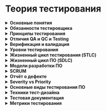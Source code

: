 # Теория тестирования
<details> <summary><b>Основные понятия</b></summary><br>
Тестирование программного обеспечения (Software Testing) — проверка соответствия реальных и ожидаемых результатов поведения программы, 
проводимая на конечном наборе тестов, выбранном определённым образом.

Цель тестирования — проверка соответствия ПО предъявляемым требованиям, убедиться что качество ПО соответствует ожиданиям и требованиям заказчика, 
предоставить актуальную информацию о состоянии продукта на текущий момент, поиск очевидных ошибок в программном обеспечении, 
которые должны быть выявлены до того, как их обнаружат пользователи программы.

Для чего проводится тестирование ПО?
•        Для проверки соответствия требованиям.
•        Для обнаружения проблем на более ранних этапах разработки и предотвращение повышения стоимости продукта.
•        Обнаружение вариантов использования, которые не были предусмотрены при разработке. А также взгляд на продукт со стороны пользователя.
•        Повышение лояльности к компании и продукту, т.к. любой обнаруженный дефект негативно влияет на доверие пользователей.

Качество ПО – комплекс характеристик программного продукта, определяющих способность выполнять возложенные на него функции.

ПАРАМЕТРЫ КАЧЕСТВА ПО:
1. Функциональность. ПО признается функциональным, если выполняет возложенные на него задачи, отвечает заданным потребностям пользователей. 
Данный аспект предполагает правильную и точную работу, совместимость всех входящих в состав компонентов.
2. Надежность. Под надежностью ПО понимают бесперебойное выполнение возлагаемых на него задач на заданных условиях в течение установленного времени.
3. Юзабилити (удобство использования). Этот параметр характеризует степень удобства ПО для пользователей, его наглядность, легкость эксплуатации и изучения.
4. Эффективность. Параметру соответствует степень обеспечения продуктом необходимой производительности при заданных условиях.
5. Удобство сопровождения. Этот показатель характеризует простоту анализа, тестирования, коррекции компонентов ПО, его обслуживания, 
а также степень адаптации к новым условиям.
6. Портативность. Степень легкости его переноса на другую платформу. Обеспечение качества ПО предполагает его проверку по каждому из перечисленных 
параметров, выявление слабых сторон и устранение неисправностей.
7. Совместимость. Способность программных компонентов взаимодействовать друг с другом.
8. Защищенность, т.е. минимизация угроз, связанных с несанкционированным чтением, изменением информации и т. д. Угрозы могут быть также связаны с 
некорректным использованием ПО, внешним воздействием со стороны посторонних лиц, выходом из строя технических средств.
</details>
<details> <summary><b>Обязанности тестировщика</b></summary><br>
Контроль и поиск проблем
В первую очередь, специалист должен контролировать качество разрабатываемых продуктов и анализировать ошибки, 
которые могут возникнуть у конечных потребителей при их использовании.

Тестирование
Следующий этап – это разработка тестовых наборов и их регулярный прогон, подготовка тестовых данных, 
написание методики тестирования.

Анализ
Данные, полученные в процессе проверок, анализируются. Обнаруженные недочеты классифицируются и заносятся в базу.

Саппорт
Тестировщик не устраняет найденные проблемы и недочеты. Он регулирует и поддерживает процесс их ликвидации – 
находит недочеты и сообщает о них тем специалистам, которые занимаются их исправлением (например, разработчикам), 
а также дополняет необходимой информацией о дефекте, если такая требуется.

Документирование дефектов
Чтобы провести тестирование, зафиксировать его результаты, тестировщик должен корректно внести информацию в 
техническую документацию. Рекомендуется проверять документы на предмет полноты и актуальности данных.

Hard skills – технические навыки.
•        Знание OC на уровне продвинутого пользователя
•        Английский язык
•        Знание языки программирования
•        Знание веб-технологий, мобильных приложений, геймдева и т.д
•        Умение гуглить

Soft skills – личностные характеристики.
•        Внимательность
•        Усидчивость
•        Обучаемость
•        Коммуникабельность
•        Ответственность
</details>
<details> <summary><b>Принципы тестирования</b></summary><br> 
•        Принцип 1 — Тестирование демонстрирует наличие дефектов. 
Тестирование только снижает вероятность наличия дефектов, которые находятся в программном обеспечении, 
но не гарантирует их отсутствия.
•        Принцип 2 — Исчерпывающее тестирование невозможно.
Полное тестирование с использованием всех входных комбинаций данных, результатов и предусловий физически невыполнимо 
(исключение — тривиальные случаи). 
Задача тестировщика — с минимальными усилиями покрыть как можно больше тестовых случаев и функциональности.
•        Принцип 3 — Раннее тестирование.
Следует начинать тестирование на ранних стадиях жизненного цикла разработки ПО, чтобы найти дефекты как можно раньше.
•        Принцип 4 — Скопление дефектов.
Большая часть дефектов находится в ограниченном количестве модулей. К этому принципу применим Закон Парето 
(20 % усилий дают 80 % результата, а остальные 80 % усилий — лишь 20 % результата), 80% дефектов находятся в 20% функций. 
Тестировщик должен распределять свои усилия пропорционально фактической плотности дефектов. 
•        Принцип 5 — Парадокс пестицида.
Если повторять те же тестовые сценарии снова и снова, в какой-то момент этот набор тестов перестанет выявлять новые дефекты. 
ПО все время эволюционирует и многие из ранее найденных дефектов исправляют и старые тесты больше не срабатывают. 
Способы решения: 
1.        Что бы преодолеть этот парадокс необходимо периодически вносить изменения в используемые наборы тестов и корректировать 
их для того, чтобы они отвечали новому состоянию системы.  
2.        Постоянно изучать новые методы тестирования и внедрять их в свою работу.
3.        Давать прогонять тесты другим участникам команды, что бы разные тестировщики в разное время тестировали одну и туже функциональность.
•        Принцип 6 — Тестирование зависит от контекста.
Тестирование проводится по-разному в зависимости от контекста. Выбор методологии, техники или типа тестирования будет напрямую 
зависеть от природы самой программы. Например, программное обеспечение, в котором критически важна безопасность, тестируется 
иначе, чем новостной портал. Или ПО для медицины требует более тщательной проверки чем компьютерная игра. 
Или сайт с большей посещаемостью должен пройти через серьезное тестирование производительности что бы показать 
возможность работы в условии высокой нагрузки. 
•        Принцип 7 — Заблуждение об отсутствии ошибок. 
Отсутствие найденных дефектов при тестировании не всегда означает готовность продукта к релизу. Нахождение и исправление дефектов 
будет не важны если система окажется неудобной в использовании и не будет удовлетворять нужды пользователей.
</details>
<details> <summary><b>Отличия QA и QC и Testing</b></summary><br>   
Testing – проверка создаваемого продукта на соответствия требованиям к этому продукту. По факту это реактивная рутинная работа.
QC (Quality Control) — Контроль качества продукта — анализ результатов тестирования и качества новых версий выпускаемого продукта.

К задачам контроля качества относятся:
•        проверка готовности ПО к релизу
•        проверка соответствия требований 
•        предоставление объективной картины качества проекта.
QA (Quality Assurance) — Обеспечение качества продукта — изучение возможностей по изменению и улучшению процесса разработки, 
улучшению коммуникаций в команде, где тестирование является только одним из аспектов обеспечения качества. 
Проводит мероприятия на всех этапах разработки. Проактивная работа: основная задача QA это выстроить систему, которая будет 
превентивно работать на качество продукта, то есть предупреждать какие-то дефекты, наладить процесс так что бы эти дефекты 
были обнаружены как можно раньше.  

К задачам обеспечения качества относятся:
•        проверка технических характеристик и требований к ПО;
•        оценка рисков;
•        планирование задач для улучшения качества продукции;
•        подготовка документации, тестового окружения и данных;
•        тестирование;
•        анализ результатов тестирования, а также составление отчетов и других документов.

Качество ПО – комплекс характеристик продукта, определяющих способность выполнять возложенные на него функции.
ПАРАМЕТРЫ КАЧЕСТВА ПО:
- Функциональность. ПО признается функциональным, если выполняет возложенные на него задачи, отвечает заданным потребностям пользователей. 
Данный аспект предполагает правильную и точную работу, совместимость всех входящих в состав компонентов.
- Надежность. Под надежностью ПО понимают бесперебойное выполнение возлагаемых на него задач на заданных условиях в течение установленного времени.
- Юзабилити (удобство использования). Этот параметр характеризует степень удобства ПО для пользователей, его наглядность, легкость эксплуатации и изучения.
- Эффективность. Параметру соответствует степень обеспечения продуктом необходимой производительности при заданных условиях.
- Удобство сопровождения. Этот показатель характеризует простоту анализа, тестирования, коррекции компонентов ПО, его обслуживания, 
а также степень адаптации к новым условиям.
- Портативность. Степень легкости его переноса на другую платформу. Обеспечение качества ПО предполагает его проверку по каждому из 
перечисленных параметров, выявление слабых сторон и устранение неисправностей.
- Совместимость. Способность программных компонентов взаимодействовать друг с другом.
- Защищенность, т.е. минимизация угроз, связанных с несанкционированным чтением, изменением информации и т. д. Угрозы могут быть также связаны 
с некорректным использованием ПО, внешним воздействием со стороны посторонних лиц, выходом из строя технических средств.

На примере создания автомобиля: testing и qc может определить работают ли все детали, и сама машина так как мы ожидаем из 
правильных ли материалов она сделана, то есть подразумевается, что тестированный объект уже существует и готов к проверке. 
Задачей же qa является обеспечение соответствия всех этапов в конструировании машины определенным стандартам качества 
начиная с планирования и создания чертежей и заканчивая сборкой уже готового автомобиля, то есть качеству объекта уделяется 
внимание еще до того, как сам объект был создан.
</details>
<details> <summary><b>Верификация и валидация</b></summary><br>  
Верификация (verification) — это процесс проверки разрабатываемого ПО его требованиям (спецификации). 
Верификация — это статическая проверка, то есть происходит без запуска кода и отвечает на вопрос 
«Делаем ли мы продукт правильно?». Происходит всегда до валидации.  

Валидация (validation) — это процесс проверки разрабатываемого ПО ожиданиям и потребностям пользователя. 
Валидация — это динамическая проверка, то есть происходит с запуском кода и отвечает на вопрос 
«Делаем ли мы правильный продукт?». Происходит всегда после верификации.  

На примере создания автомобиля: верификация покажет выполнен ли автомобиль из соответствующих материалов,
 установлен ли заявленный двигатель, верны ли габариты, то есть все то, что было прописано в спецификации. 
Валидация же покажет поедет ли автомобиль вообще, удобно ли выполнены сиденья, поместится ли в багажник 
большой чемодан, то есть насколько продукт отвечает нуждам.

На примере формы для авторизации в системе: верификация – проверяем размеры полей, которые прописаны в спецификации. 
Валидация - если оставить поле с логином пустым и нажать на кнопку «Войти», то система сообщит об ошибке.
</details>
<details> <summary><b>Уровни тестирования</b></summary><br>  
Тестирование на разных уровнях производится на протяжении всего жизненного цикла разработки и сопровождения ПО. 
Уровень тестирования определяет то, над чем производятся тесты: над отдельным модулем, группой модулей или системой, в целом.
1.        Компонентное (модульное) тестирование
Обычно unit тестированием занимается разработчик программного кода, так как именно unit тесты позволяют протестировать 
отдельные компоненты исходного кода программы. Юнит-тест (unit test), или модульный тест, — это программа, которая проверяет работу
небольшой части кода.  На примере интернет-магазина к таким модулям можно отнести: страницу авторизации, поиск товара, перемещение
товара в корзину, оплата заказа.
2.        Интеграционное тестирование
Тестирование части системы, состоящей из двух и более модулей. Интеграционное тестирование предназначено для проверки 
связи между компонентами, а также взаимодействия с различными частями системы (операционной системой, оборудованием 
либо связи между различными системами). Например: как можно со страницы корзины произвести оплату посредство платежной системы.
•        Компонентный интеграционный уровень - проверяется взаимодействие отдельных модулей одного приложения.
•        Системный интеграционный уровень – тестирование взаимодействия между всеми компонентами одной системы или 
взаимодействие между разными системами или тестирование интерфейсов, с помощью которых взаимодействует система.

Существует 3 вида интерфейсов:

•        API (программный интерфейс приложения) – набор методов который можно использовать для доступа к функциональности 
другой программы. Например: платежные системы, взаимодействия с социальными сетями.
•        CLI (интерфейс командной строки) - инструкции компьютеру даются в основном путём ввода с клавиатуры текстовых строк. 
Командная строка в системе windows.
•        GUI (Графический интерфейс пользователя) – программные функции представлены графическими элементами экрана. 
То, что видим в окне браузера, когда открываем страницу в интернете.

3.        Системное тестирование – тестирование, которое выполняется на полной интегрированной системе, с целью проверки 
системе исходным требованиям. При этом выявляются дефекты, такие как неверное использование ресурсов системы, 
несовместимость с окружением, непредусмотренные сценарии использования, отсутствующая или неверная функциональность, 
неудобство использования и т.д.

4.        Приемочное тестирование - процесс тестирования, который проверяет соответствие системы требованиям и проводится 
с целью определения удовлетворяет ли система приемочным критериям, а также для вынесения решения заказчиком принимается 
приложение или нет. По сути, это финальный этап тестирования продукта перед его релизом.

Типы приемочного тестирования:

•        Пользовательское приемочное тестирование – проводится пользователями конечного продукта.
•        На соответствие контракту
•        Альфа тестирование – тестирование на стороне разработчика.
•        Бета тестирование – тестирование на внешней стороне и без участия разработчиков
</details>  
    <details> <summary><b>Жизненный цикл тестирования (STLC)</b></summary><br> 
STLC, или жизненный цикл тестирования — это последовательность действий, проводимых в процессе тестирования, 
с помощью которых гарантируется качество программного обеспечения и его соответствие требованиям. 

Этапы STLC-цикла:

1. Анализ требований
На этом этапе отдел QA оценивает требования с точки зрения тестирования, ищет требования к софту, которые нужно 
предварительно оценить. Для этого QA-команда может обращаться к представителям заказчика. Требования могут быть 
«функциональными» или «нефункциональными», то есть касаться или не касаться функциональной составляющей софта. 
Также на этом этапе проводится оценка возможности применения автоматизированного тестирования.
Действия на этапе оценки требований:
- Определение типов тестирования
- Сбор информации о приоритетах в тестировании
- Подготовка матрицы отслеживания требований (RTM — Requirement Traceability Matrix)
- Определение тестового окружения
- Анализ возможности автоматизации тестирования

2. Планирование тестирования
На этапе планирования руководитель команды QA определяет стратегию тестирования и оценивает трудозатраты. 
Также оцениваются ресурсы, тестовое окружение, возможные ограничения и график тестирования. 
На этом же этапе готовится и финализируется план тестирования.
Действия на этапе планирования:
- Подготовка стратегии (или плана тестирования)
- Выбор инструментов тестирования
- Оценка трудозатрат
- Планирование ресурсов, определение ролей и ответственности
- Дополнительное обучение команды

3. Создание тест-кейсов
На этом этапе происходит подготовка тестовых данных и создаются тест-кейсы.
Действия:
Создание тест-кейсов (и автотестов, если будет применяться автоматизация)
Подготовка исходных данных для тестирования

4. Настройка тестового окружения
Это настройка харда и софта, в которых будет осуществляться процесс тестирования. 
Это один из критически важных аспектов процесса, он может проходить параллельно этапу создания тест-кейсов. 
QA-команда может и не включаться в этот процесс, если тестовое окружение ей обеспечит команда разработки. 
QA-команда должна будет проверить работоспособность окружения (хотя бы smoke-тестом).
Действия:
- Понять нужную архитектуру, настройки окружения и подготовить список требований к харду и софту
- Настроить тестовое окружение и тестовые данные
- Провести smoke-тест окружения

5. Выполнение тестирования
На этапе выполнения тестов QA проводит тестирование, выполняя подготовленные тест-кейсы. 
Процесс состоит из выполнения тестовых скриптов (при необходимости эти скрипты могут корректироваться). 
Далее идет создание баг-репортов. Если найдены баги, информация о них передается команде разработки для исправления 
и повторного тестирования QA-командой.
Действия
- Выполнение тестирования в соответствии с планом
- Получение результаты тестирования
- Обновление RTM-матрицы (тест-кейсы из RTM-матрицы связываются с найденными багами)
- Повторное тестирование исправленных багов

6. Завершение цикла тестирования
На этапе завершения тестирования создается отчет о результатах тестирования. 
QA-команда обсуждает и анализирует баги, делает выводы из возникших проблем, чтобы избежать 
подобных проблем в будущем.
Действия
- Оценка критериев завершения цикла (основывается на времени, трудозатратах, покрытии тестами)
- Подготовка документа с выводами, сделанными во время тестирования
- Подготовка отчета о завершении тестирования
- Подготовка отчета для клиента с количественными и качественными характеристиками тестируемой системы
- Анализ результатов тестирования
</details>  
<details> <summary><b>Жизненный цикл ПО (SDLC)</b></summary><br>   
Стадии разработки ПО — этапы, которые проходят команды разработчиков ПО, прежде чем программа станет доступной для широкого круга пользователей.

Программный продукт проходит следующие стадии:
1.  Анализ требований 
 - Заказчик продукта отвечает на вопрос «Что нужно сделать?», а руководитель проекта – на вопрос «Как это сделать». 
 - Здесь также может принимать участие и бизнес-аналитик, чтобы понять потребности и перевести их в бизнес-требования.
 - Определение и документирование требований в виде ТЗ на разработку ПО и/или спецификации
2.  Планирование
На этом этапе ищем ответ на следующий вопрос: «Что вы хотите сделать?» Этот вопрос может вдохновить вас на понимание юнит-экономики вашего плана 
(затраты и выгоды), факторов снижения рисков и ожидаемых стоимостей.
3.  Проектирование и дизайн
Определение дизайна и архитектуры ПО, а также другие особенности реализации, например, UI/UX-дизайн (ИТ-архитектор, дизайнер, системный аналитик).
4.  Разработка ПО
Непосредственная реализация всех запланированных требований, что делают программисты/разработчики ПО.
5. Тестирование 
По завершению этого этапа вы должны будете в состоянии обеспечить рабочее состояние продукта. 
Отслеживайте ошибки и неточности, выслушивайте чужие точки зрения, и глубоко погружайтесь в вопрос с целью поиска тормозящих выход финального 
продукта ошибок.
6.  Развертывание и сопровождение
Регулирует использование финального продукта.
</details>  
<details> <summary><b>Модели разработки ПО</b></summary><br>  
Модели разработки ПО
1.        КАСКАДНАЯ МЕТОДОЛОГИЯ (WATERFALL MODEL)
Суть модели в том, что каждая стадия проводится один раз, одна за другой. Чтобы приступить к следующей фазе, нужно полностью закончить предыдущую.
Преимущества:
•        Все фазы проекта строго регламентированы и выполняются в четкой последовательности (Полное документирование)
•        Требования к проекту не изменяются на протяжении всего цикла (Прозрачность)
•        Строго фиксированное выполнение всех стадий проекта позволяет планировать ресурсы и сроки завершения работ (Четкое планирование)
Недостатки:
•        Тестирование осуществляется с середины проекта (Раннее тестирование)
•        Поскольку требования неизменны и должны быть четко сформулированы, часто возникают сложности при их написании (Избыточное документирование)
•        Пользователь не может убедиться в качестве продукта до полного завершения его разработки (Отсутствие гибкости)

2.        V-ОБРАЗНАЯ МЕТОДОЛОГИЯ (V-MODEL)
Эта модель – своего рода доработанная версия каскадной методологии, поскольку она помогает избавиться от недостатков, проявляемых ранее.
Ее суть – полный контроль над процессами на всех стадиях разработки с целью убедится в том, что уже можно переходить на следующую ступень. 
Тестирование начинается еще на стадии формулировки требований.
Преимущества:
•        Возможность промежуточного тестирования 
•        Строго регламентированные этапы
•        Низкий уровень риска и избавление от потенциально возможных багов еще на начальных этапах благодаря раннему тестированию
Недостатки:
•        Невозможность адаптации к новым требованиям заказчика (отсутствие гибкости)
•        Процесс разработки длиться долго (иногда даже годами). Как результат, продукт теряет свою актуальность для заказчика

3.        СПИРАЛЬНАЯ (итерационная) МЕТОДОЛОГИЯ (SPIRAL MODEL)
В данной модели жизненный цикл ПО изображен в виде спирали. Она начинается на стадии написания плана и создает так называемые витки по выполнению 
каждого следующего этапа.Таким образом, по окончанию каждого витка мы получаем целостный прототип, прошедший тестирование и дополняющий всю сборку. 
Если этот прототип отвечает всем предъявленным требованиям, он считается готовым к выпуску.
Преимущества:
•        Гибкость проектирования;
•        Достаточно внимания уделено процессу руководства рисками;
•        Новый функционал можно добавить на поздней стадии разработки.
Недостатки:
•        Не всегда все требования известны к началу проектирования;
•        Оценка рисков на каждой стадии влечет за собой достаточно большие затраты;
•        Возможность постоянно оставлять отзывы заказчиком провоцирует обновленные итерации, что влияет на сроки разработки ПО.

4.       Agile (идеология) — манифест разработки программного обеспечения
Мы постоянно открываем для себя более совершенные методы разработки программного обеспечения, занимаясь разработкой непосредственно и помогая 
в этом другим. Благодаря проделанной работе мы смогли осознать, что:

- Люди и взаимодействие важнее процессов и инструментов.
- Работающий продукт важнее исчерпывающей документации.
- Сотрудничество с заказчиком важнее согласования условий контракта.
- Готовность к изменениям важнее следования первоначальному плану.

Основополагающие принципы Agile-манифеста
Мы следуем таким принципам:
1. Наивысшим приоритетом для нас является удовлетворение потребностей заказчика благодаря регулярной и ранней поставке ценного программного обеспечения.
2. Изменение требований приветствуется даже на поздних стадиях разработки. Agile-процессы позволяют использовать изменения для обеспечения заказчику 
конкурентного преимущества.
3. Работающий продукт следует выпускать как можно чаще, с периодичностью от пары недель до пары месяцев.
4. На протяжении всего проекта разработчики и представители бизнеса должны ежедневно работать вместе.
5. Над проектом должны работать мотивированные профессионалы. Чтобы работа была сделана, создайте условия, обеспечьте поддержку и полностью 
доверьтесь им.
6. Непосредственное общение является наиболее практичным и эффективным способом обмена информацией как с самой командой, так и внутри команды.
7. Работающий продукт — основной показатель прогресса.
8. Инвесторы, разработчики и пользователи должны иметь возможность поддерживать постоянный ритм бесконечно. Agile помогает наладить такой
устойчивый процесс разработки.
9. Постоянное внимание к техническому совершенству и качеству проектирования повышает гибкость проекта.
10. Простота — искусство минимизации лишней работы — крайне необходима.
11. Самые лучшие требования, архитектурные и технические решения рождаются у самоорганизующихся команд.
12. Команда должна систематически анализировать возможные способы улучшения эффективности и соответственно корректировать стиль своей работы.
</details>  
<details> <summary><b>SCRUM</b></summary><br>  
Scrum (Скрам) — это не аббревиатура, этот термин взят из регби, который обозначает схватку вокруг мяча.

Сам термин Scrum можно определить так — это методология управления проектами, которая построена на принципах тайм-менеджмента. 
Основной ее особенностью является вовлеченность в процесс всех участников, причем у каждого участника есть своя определенная роль. 
Суть в том, что не только команда работает над решением задачи, но все те, кому интересно решение задачи. Не просто поставили задачу 
и расслабились, а постоянно «работают» с командой и эта работа не означает только постоянный контроль.

Основные термины, которые используются в методологии:

Владелец продукта (Product owner) — человек, который имеет непосредственный интерес в качественном конечном продукте, он понимает, как это продукт 
должен выглядеть/работать. Этот человек не работает в команде, он работает на стороне заказчика/клиента (это может быть как другая компания, так и 
другой отдел), но этот человек работает с командой. И это тот человек, который расставляет приоритеты для задач.
Scrum-мастер — это человек, которого можно назвать руководителем проекта, хотя это не совсем так. Главное, что это человек «зараженный Scrum-бациллой» 
настолько, что несет ее как своей команде, так и заказчику и, соответственно, следит за тем, чтобы все принципы Scrum соблюдались.
Scrum-команда — это команда, которая принимает все принципы Scrum и готова с ними работать.
Спринт — отрезок времени, который берется для выполнения определенного (ограниченного) списка задач. Рекомендуется брать 2-4 недели (длительность 
определяется командой один раз).
Бэклог (backlog) — это список всех работ. Можно сказать, это ежедневник общего пользования. Различают 2 вида бэклогов: Product-бэклог и спринт-бэклог.

1.Product-бэклог — это полный список всех работ, при реализации которых мы получим конечный продукт.

2. Спринт-бэклог — это список работ, который определила команда и согласовала с Владельцем продукта на ближайший отчетный период (спринт). 
Задания в спринт-бэклог берутся из product-бэклога.

Планирование спринта — это совещание, на котором присутствуют все (команда, Scrum-мастер, Владелец продукта). В течение этого совещания Владелец 
продукта определяет приоритеты заданий, которые он хотел бы увидеть выполненными по истечении спринта. Команда оценивает по времени, сколько из 
желаемого они могут выполнить. В итоге получается список заданий, который не может меняться в течение спринта и к концу спринта должен быть 
полностью выполнен."
Требования и их анализ
"Требования — это спецификация (описание) того, что должно быть реализовано.
Требования описывают то, что необходимо реализовать, без детализации технической стороны решения.
Атрибуты требований:
1.        Корректность — точное описание разрабатываемого функционала.
2.        Проверяемость — способ однозначной проверки выполнено требование или нет.
3.        Полнота — в требовании должна содержаться вся необходимая для реализации функциональности информация.
В условиях массового интернет-мошенничества с кредитными картами дополнительной степенью защиты является CVV2 
номер, идущий за номером карты на обратной ее стороне (на полоске с подписью). Продюсер по незнанию или по халатности может не 
предусмотреть в опеке, что пользователь должен ввести CVV2 при регистрации карты, что в итоге приведет к большему
числу мошеннических транзакций.
4.        Недвусмысленность — требование должно содержать однозначные формулировки. 
«Отчет должен загружаться быстро» → что значит «быстро»?
пользователь будет уверен, что страница будет грузиться доли секунды, даже если это сложный отчет на многомиллионных данных;
разработчик прикинет, что в таких объемах 5 секунд нормальное время отклика, даже быстрое.
Отчет за год должен загружаться не более секунды.
5.        Непротиворечивость — требование не должно содержать внутренних противоречий и противоречий другим требованиям и документам.
Например, есть страница нефункциональных требований, где написано, что любая страница должна грузится не более 3 секунд.
Аналитик пишет ТЗ на новый модуль отчетности, который использует много данных и сложные формулы. И он пишет, что отчет может грузиться 
вплоть до минуты. Явное противоречие!
6.        Приоритетность — у каждого требования должен быть приоритет (количественная оценка степени значимости требования).
 Этот атрибут позволит грамотно управлять ресурсами на проекте.
7.        Атомарность — требование нельзя разбить на отдельные части без потери деталей.
8.        Модифицируемость — в каждое требование можно внести изменение.
9.        Прослеживаемость — каждое требование должно иметь уникальный идентификатор, по которому на него можно сослаться.
10.      Осуществимость — этот пункт обычно проверяют разработчики. Они остужают буйные фантазии из серии «загружать миллионы данных 
за 0,1 секунду» или что-то архитектурно сложное. Бывает такое, что на бумаге всё звучит просто, а вот сделать это займет человеко-месяц в лучшем случае.
</details>  
<details> <summary><b>Отчёт о дефекте</b></summary><br> 
Дефект (bug) — отклонение фактического результата от ожидаемого.

Отчёт о дефекте (bug report) — документ, который содержит отчет о любом недостатке в компоненте или системе, 
который потенциально может привести компонент или систему к невозможности выполнить требуемую функцию.
Самые популярные  бак трэкинговые системы: JIRA, Trello, Azure DevOps, Redmine, Яндекс Трекер, Mantis, Bugzilla, Youtrack

Атрибуты отчета о дефекте:
1.        Уникальный идентификатор (ID) — присваивается автоматически системой при создании баг-репорта.
2.        Тема (краткое описание, Summary) — кратко сформулированный смысл дефекта, отвечающий на вопросы: Что? Где? Когда (при каких условиях)?
3.        Подробное описание (Description) — более широкое описание дефекта (указывается опционально).
4.        Шаги для воспроизведения (Steps To Reproduce) — описание четкой последовательности действий, которая привела к выявлению дефекта. 
           В шагах воспроизведения должен быть описан каждый шаг, вплоть до конкретных вводимых значений, если они играют роль в воспроизведении дефекта.
5.        Фактический результат (Actual result) — описывается поведение системы на момент обнаружения дефекта в ней. чаще всего, 
содержит краткое описание некорректного поведения (может совпадать с темой отчета о дефекте).
6.        Ожидаемый результат (Expected result) — описание того, как именно должна работать система в соответствии с документацией.
7.        Вложения (Attachments) — скриншоты, видео или лог-файлы.
8.        Серьёзность дефекта (важность, Severity) — характеризует влияние дефекта на работоспособность приложения.
9.        Приоритет дефекта (срочность, Priority) — указывает на очерёдность выполнения задачи или устранения дефекта.
10.      Статус (Status) — определяет текущее состояние дефекта. Статусы дефектов могут быть разными в разных баг-трекинговых системах.
11.      Окружение (Environment) – окружение, на котором воспроизвелся баг.

СТАДИИ ЖИЗНЕННОГО ЦИКЛА ОШИБКИ
1. Тестировщик обнаруживает дефект.
2. Тестировщик пишет отчет об ошибке в систему управления дефектами (статус New (новый)) и перенаправляет его на разработчика (статус Assigned (назначен)).
3. Разработчик изучает ошибку, ее возможности воспроизведения и по полученным результатам соотносит ее к одному из статусов:
Duplicate (дубликат) – подобный дефект уже существует в системе по отслеживанию ошибок;
Rejected (отклонен) – ошибка не требует внесения корректив, поскольку ее влияние на продукт незначительное;
Deferred (отсрочен) – корректировку данной ошибки можно осуществить в другой версии программы;
Not a bug (не баг) – дефект не есть ошибкой, поэтому вносит коррективы не требуется;
Open (открыт) – дефект в процессе исправления;
Fixed (исправлен) – код изменен и протестирован разработчиком.
4.Тестировщик повторно проверяет ошибку (статус «Retesting» (повторное тестирование)).
5. Если дефект исправлен, тестировщик его закрывает (статусы «Verified» (проверен), затем «Closed» (закрыт)).
6. Если дефект проявляется и дальше, он опять передается на редактирование разработчику (статусы «Reopened» (переоткрыт), «Assigned» (назначен)) 
и вновь проходит через каждую стадию цикла.
</details>  
<details> <summary><b>Severity vs Priority</b></summary><br> 
Серьёзность (severity) показывает степень ущерба, который наносится проекту существованием дефекта. 
Severity выставляется тестировщиком.

Градация Серьезности дефекта (Severity):
•        Блокирующий (S1 – Blocker)
тестирование значительной части функциональности вообще недоступно. Блокирующая ошибка, приводящая приложение в 
нерабочее состояние, в результате которого дальнейшая работа с тестируемой системой или ее ключевыми функциями становится невозможна. 
Пример: сайт не открывается или выдаёт ошибку при любом действии.
•        Критический (S2 – Critical)
критическая ошибка, неправильно работающая ключевая бизнес-логика, дыра в системе безопасности, проблема, приведшая к временному 
падению сервера или приводящая в нерабочее состояние некоторую часть системы, то есть не работает важная часть одной какой-либо 
функции либо не работает значительная часть, но имеется workaround (обходной путь/другие входные точки), позволяющий продолжить тестирование. 
Пример: В интернет-магазине не работает функция оплаты картой. Заказ можно оформить, но для оплаты приходится связываться с менеджерами.
•        Значительный (S3 – Major)
не работает важная часть одной какой-либо функции/бизнес-логики, но при выполнении специфических условий, либо есть workaround, 
позволяющий продолжить ее тестирование либо не работает не очень значительная часть какой-либо функции. Также относится к дефектам
с высокими visibility – обычно не сильно влияющие на функциональность дефекты дизайна, которые, однако, сразу бросаются в глаза. 
Пример: при нажатии на кнопку “Оставить почту и получить скидку”, пользователю автоматически назначается скидка даже если он не оставил контакты.
•        Незначительный (S4 – Minor)
часто ошибки GUI, которые не влияют на функциональность, но портят юзабилити или внешний вид. Также незначительные функциональные 
дефекты, либо которые воспроизводятся на определенном устройстве. Пример: неправильно масштабируется рекламный баннер при уменьшении окна. 
Наплывающие друг на друга кнопки.
•        Тривиальный (S5 – Trivial)
почти всегда дефекты на GUI — опечатки в тексте, несоответствие шрифта и оттенка и т.п., либо плохо воспроизводимая ошибка, не касающаяся 
бизнес-логики, проблема сторонних библиотек или сервисов, проблема, не оказывающая никакого влияния на общее качество продукта.

Срочность (priority) показывает, как быстро дефект должен быть устранён. Priority выставляется менеджером, тимлидом или заказчиком
Градация Приоритета дефекта (Priority):
•        P1 Высокий (High)
Критическая для проекта ошибка. Должна быть исправлена как можно быстрее.
•        P2 Средний (Medium)
Не критичная для проекта ошибка, однако требует обязательного решения.
•        P3 Низкий (Low)
Наличие данной ошибки не является критичным и не требует срочного решения. Может быть исправлена, когда у команды появится время на ее устранение.

Высокий приоритет и низкая серьезность
Такое сочетание бывает, когда баг на функционал влияет незначительно, но зато на пользовательский опыт влияет очень сильно. Также в эту категорию 
попадают баги, не влияющие на программу, но требующие исправления.
1. Кнопки перекрывают друг друга. Они кликабельны, но визуальное впечатление портится.
2. Логотип компании на главной странице содержит орфографическую ошибку. На функционал это вообще не влияет, но портит пользовательский опыт. 
Этот баг нужно исправить с высоким приоритетом, несмотря не то, что на продукт он влияет минимально.

Высокая серьезность и низкий приоритет
Такое сочетание бывает у багов, которые возникают в отдельных функциях программы. Эти баги не позволяют пользоваться системой, при этом
 обойти их невозможно. Но сами функции, содержащие эти дефекты, конечным потребителем используются  редко.

1. Домашняя страница сайта ужасно выглядит в старых браузерах. Перекрывается текст, не загружается логотип. Это мешает пользоваться продуктом, 
поэтому серьезность бага высокая. Но так как очень мало пользователей открывают сайт при помощи устаревшего браузера, такой баг получает низкий приоритет.
2. Допустим, у нас есть приложение для банкинга. Оно правильно рассчитывает ежедневный, ежемесячный и ежеквартальный отчет, но при расчете годового 
возникают проблемы. Этот баг имеет высокую степень серьезности. Но если сейчас формирование годовой отчетности не актуально, такой дефект имеет низкий 
приоритет: его можно исправить в следующем релизе.
</details>  
<details> <summary><b>Основные виды тестирования ПО</b></summary><br> 

Вид тестирования — это совокупность активностей, направленных на тестирование заданных характеристик системы 
или её части, основанная на конкретных целях.

1.      Классификация по запуску кода на исполнение:
•        Статическое тестирование — процесс тестирования, который проводится для верификации практически любого а
ртефакта разработки: программного кода компонент, требований, системных спецификаций, функциональных спецификаций,
 документов проектирования и архитектуры программных систем и их компонентов.
•        Динамическое тестирование — тестирование проводится на работающей системе, не может быть осуществлено 
без запуска программного кода приложения.

2.      Классификация по знанию кода:
•        Тестирование белого ящика — метод тестирования ПО, который предполагает полный доступ к коду проекта.
•        Тестирование серого ящика — метод тестирования ПО, который предполагает частичный доступ к коду проекта 
(комбинация White Box и Black Box методов).
•        Тестирование чёрного ящика — метод тестирования ПО, который не предполагает доступа к системе. 
Основывается на работе исключительно с внешним интерфейсом тестируемой системы. 
К примеру, тестирование сайта, не зная особенностей его реализации, используя только предусмотренные разработчиком поля ввода и кнопки. 

3.      Классификация по степени автоматизации:
•        Ручное тестирование – исполнение тестов вручную, без использования средств автоматизации.
•        Автоматизированное тестирование – подразумевает использование специального ПО. Помогает автоматизировать 
часто повторяющиеся, но необходимые для максимизации тестового покрытия задачи. 
Основные объекты для автоматизации: регрессионное тестирование, смок тестирование   

4.      Классификация по принципам работы с приложением:
•        Позитивное тестирование — тестирование, при котором используются только корректные данные. 
Выполняется в первую очередь.
•        Негативное тестирование — тестирование приложения, при котором используются некорректные 
данные и выполняются некорректные операции.

5.      Классификация по степени важности:
•        Дымовое тестирование (smoke test) — тестирование, выполняемое на новой сборке, с целью подтверждения того,
 что программное обеспечение стартует и выполняет основные для бизнеса функции. 
На примере интернет-магазина: это один тест кейс, когда мы авторизуемся в системе – ищем товар – добавляем его в 
корзину – производим оплату – подтверждаем ее – получаем заказ. 
Смок тест отвечает только либо ДА, либо НЕТ, то есть пройден кейс или нет. 
Должны быть быстрыми и легковесными, что бы можно было часто их запускать.  
•        Тестирование критического пути (critical path) — направлено для проверки функциональности, используемой обычными 
пользователями во время их повседневной деятельности. Типичный пользователь в повседневной жизни выполняет 
типичные задачи. Чаще всего на практике на данном уровне тестирования проверяется основная масса требований к продукту. 
Пример: возможность набора текста, вставки картинок, возможность войти на сайт, создать запись, и т.д.
•        Расширенное тестирование (extended) — тестирование, при котором проверяется нестандартное использование 
программного продукта, границы переполнения массивов данных, ввод специальных символов, нелогичное клики по кнопкам,
 открыть одно окно и закрыть предыдущее, и так далее.

6.      Классификация в зависимости от исполнителей:
•        Альфа-тестирование — является ранней версией программного продукта. Может выполняться внутри 
организации-разработчика с возможным частичным привлечением конечных пользователей.
•        Бета-тестирование — программное обеспечение, выпускаемое для ограниченного количества пользователей (фокус группа).
 Главная цель — получить фидбэк клиентов о продукте и внести соответствующие изменения.

7.       Классификация по исполнению сценария:
•        Ad-hoc тестирование – тестирование без спецификаций, планов и разработанных тест кейсов (импровизация).
•        Исследовательское тестирование – каждый последующий тест выбирается на основании результатов предыдущего.
•        Сценарное тестирование – классическое тестирование по предварительно написанным и задокументированным тестовым сценариям.

8.      Классификация по целям тестирования:
•        Функциональное тестирование (functional testing) — направлено на проверку корректности работы функциональности приложения. 
Основная задача – подтвердить, что продукт обладает всем функционалом, который необходим заказчику. 
•        Нефункциональное тестирование (non-functional testing) — тестирование свойств компонента или системы, которые 
не относящихся к функциональности.
1.      Тестирование производительности (performance testing) — определение стабильности и потребления ресурсов в условиях 
различных сценариев использования и нагрузок.
•             Нагрузочное тестирование (load testing) — определение или сбор показателей производительности и времени отклика 
программно-технической системы или устройства в ответ на внешний запрос с целью установления соответствия требованиям,
предъявляемым к данной системе (устройству).
•             Стрессовое тестирование (stress testing) — тип тестирования, направленный для проверки, как система обращается с 
нарастающей нагрузкой (количеством одновременных пользователей).
•             Объёмное тестирование (volume testing) — это тип тестирования программного обеспечения, которое проводится для 
тестирования программного приложения с увеличением объемов данных.
•             Тестирование надёжности (reliability testing) — один из видов нефункционального тестирования ПО, целью которого 
является проверка работоспособности приложения при длительном тестировании с ожидаемым уровнем нагрузки.
2.        Тестирование на отказ и восстановление – тестирование системы на предмет восстановления после ошибок и сбоев. 
Тестирование на отказ и восстановление очень важно для систем, работающих по принципу “24x7”. 
Если Вы создаете продукт, который будет работать, например в интернете, то без проведения данного вида тестирования 
Вам просто не обойтись так как каждая минута простоя или потеря данных в случае отказа оборудования, может стоить вам денег,
 потери клиентов и репутации на рынке.
3.        Тестирование масштабируемости (scalability testing) — тестирование, которое измеряет производительность сети или
системы, когда количество пользовательских запросов увеличивается или уменьшается.
4.        Тестирование установки (installation testing) — тестирование, направленное на проверку успешной установки и настройки, 
обновления или удаления приложения.
5.        Конфигурационное тестирование – исследование работоспособности программной системы в условиях различных программных конфигураций.
•            Кроссплатформенное тестирование
•            Кросс браузерное тестирование  
6.        Тестирование интерфейса (GUI/UI testing) — проверка соответствия требований к графическому интерфейсу.
7.        Тестирование доступности - проверка соответствия ПО общепризнанным стандартам доступности. Доступность системы 
людям с ограниченными возможностями. 
8.        Тестирование удобства использования (usability testing) — это метод тестирования, направленный на установление степени
удобства использования, понятности и привлекательности для пользователей разрабатываемого продукта в контексте заданных условий.
9.        Тестирование локализации (localization testing) l10n— проверка адаптации программного обеспечения для определенной 
аудитории в соответствии с ее языковыми и культурными особенностями.
10.      Тестирование безопасности (security testing) — это стратегия тестирования, используемая для проверки безопасности системы, 
а также для анализа рисков, связанных с обеспечением целостного подхода к защите приложения, атак хакеров, вирусов, 
несанкционированного доступа к конфиденциальным данным. Тестирование защищенности ПО. 
11.       Санитарное или Санити тестирование (Sanity Testing) - относится к виду тестирования, которое используется с целью доказательства 
работоспособности конкретной функции или модуля согласно заявленным техническим требованиям. Зачастую санитарное тестирование используют
для проверки какой либо части программы или приложения в результате внесенных изменений на нее со стороны факторов окружающей среды.
12.       Регрессионное тестирование (regression testing) — тестирование уже проверенной ранее функциональности после внесения
изменений в код приложения (к примеру, починка дефекта, слияние кода, миграция на другую операционную систему, базу данных, 
веб сервер или сервер приложения), для уверенности в том, что эти изменения не внесли ошибки в областях, которые не подверглись 
изменениям. Выбор тестов для регрессии: 
•        Безопасность, критичные для бизнеса функции
•        Часто меняющиеся области 
•        Модули с высокой вероятностью ошибки 
13.      Повторное/подтверждающее тестирование (re-testing/confirmation testing) — тестирование, во время которого исполняются 
тестовые сценарии, выявившие ошибки во время последнего запуска, для подтверждения успешности исправления этих ошибок.
</details>  
<details> <summary><b>Техники тест-дизайна</b></summary><br> 
Тест-дизайн — это этап тестирования ПО, на котором проектируются и создаются тестовые случаи.

Техники тест-дизайна:
1.        Тестирование на основе классов эквивалентности (equivalence partitioning) — это техника, при которой функционал (часто диапазон возможных вводимых значений) разделяется на группы эквивалентных по своему влиянию на систему значений. 
ПРИМЕР: есть диапазон допустимых значений от 1 до 10, выбирается одно верное значение внутри интервала (например, 5) и одно неверное значение вне интервала — 0.
2.        Техника анализа граничных значений (boundary value testing) — это техника проверки поведения продукта на крайних (граничных) значениях входных данных. 
Если брать выше ПРИМЕР: в качестве значений для позитивного тестирования берется минимальная и максимальная границы (1 и 10), и значения больше и меньше границ (0 и 11).
3.        Попарное тестирование (pairwise testing) — это техника формирования наборов тестовых данных из полного набора входных данных в системе, которая позволяет существенно сократить количество тест-кейсов. 
Используется для тестирования, например, фильтров, сортировок.
4.        Тестирование на основе состояний и переходов (State-Transition Testing) — применяется для фиксирования требований и описания дизайна приложения. 
5.        Предугадывание ошибки (Error Guessing — EG). Это когда тестировщик использует свои знания системы и способность к интерпретации спецификации на предмет того, чтобы «предугадать» при каких входных условиях система может выдать ошибку.
6.        Исчерпывающее тестирование (Exhaustive Testing — ET) — подразумевается проверка всех возможные комбинации входных значений. На практике не используется.
7.        Таблицы принятия решений (Decision Table Testing) — показывает возможные комбинации входных данных и ожидаемых результатов.
8.        Доменный анализ (Domain Analysis Testing) — это техника основана на разбиении диапазона возможных значений переменной на поддиапазоны, с последующим выбором одного или нескольких значений из каждого домена для тестирования.
9.        Сценарий использования (Use Case Testing) — Use Case описывает сценарий взаимодействия двух и более участников (как правило — пользователя и системы).
</details>  
<details> <summary><b>Тестовая документация</b></summary><br> 
Тест план (Test Plan) — это документ, который описывает весь объем работ по тестированию, начиная с описания объекта, стратегии, 
расписания, критериев начала и окончания тестирования, до необходимого в процессе работы оборудования, специальных знаний, 
а также оценки рисков.

Критерии начала тестирования:
 - готовность тестовой платформы (тестового стенда)
 - законченность разработки требуемого функционала
 - наличие всей необходимой документации

Следует выделить 3 основных критерия для остановки, завершения тестирования:
 - Время
 - Бюджет
 - Все тест кейсы пройдены, найденные баги исправлены и перепроверены

Основные пункты, из которых может состоять тест-план перечислены в стандарте IEEE 829.
Неотъемлемой частью тест-плана является Traceability matrix — Матрица соответствия требований (МСТ) — это таблица, содержащая 
соответствие функциональных требований (functional requirements) продукта и подготовленных тестовых сценариев (test cases). 
В заголовках колонок таблицы расположены требования, а в заголовках строк — тестовые сценарии. На пересечении — отметка, 
означающая, что требование текущей колонки покрыто тестовым сценарием текущей строки. МСТ используется для покрытия продукта тестами.

Тестовая стратегия — определяет то, как мы тестируем продукт. Это набор мыслей и идей, которые направляют процесс тестирования. 
Дополняет тест-план и содержит общий подход к тестированию. 
По большому счёту правильная тестовая стратегия:
•        обозначает цели;
•        показывает, что нужно предпринять для достижения результата.

Пользовательские истории (User Story) — способ описания требований к разрабатываемой системе, сформулированных как одно или более 
предложений на повседневном или деловом языке пользователя. Пользовательские истории используются гибкими методологиями разработки 
программного обеспечения для спецификации требований.
User Story  —  это короткая формулировка намерения, описывающая что-то, что система должна делать для пользователя.
Примеры:
 - Залогиниться в мой портал мониторинга энергопотребления.
 - Посмотреть ежедневный уровень потребления.
 - Проверить мой текущий тариф.

Чек-лист (check list) — это документ, содержащий список проверок того, что должно быть протестировано. Содержит результат проверок.
Чаще всего чек-лист содержит только действия, без ожидаемого результата. Чек-лист менее формализован. 
 
Тестовый сценарий (test case) — это документ, описывающий совокупность шагов, конкретных условий и параметров, необходимых 
для проверки реализации тестируемой функции или её части.
Атрибуты тест кейса:
•        Идентификатор
•        Заглавие
•        Предусловия (PreConditions) — список действий, которые приводят систему к состоянию пригодному для проведения основной 
проверки. Либо список условий, выполнение которых говорит о том, что система находится в пригодном для проведения основного теста состояния.
•        Шаги (Steps) — список действий, переводящих систему из одного состояния в другое, для получения результата, на основании 
которого можно сделать вывод о удовлетворении реализации, поставленным требованиям.
•        Ожидаемый результат (Expected result)
•        Фактический результат
Системы управления тест кейсами: TestRail, TestLink, плагины для JIRA (Zephyr, Xray).

Тест Сьют (тестовый набор) — это набор тест кейсов, которые объединены тем, что относятся к одному тестируемому модулю, 
функциональности, приоритету или одному типу тестирования. Каждый тест сьют состоит из более чем одного тест кейса и зачастую 
выполняется всей «пачкой» в процессе тестирования.
</details>  
<details> <summary><b>Метрики тестирования</b></summary><br>   
1. Удовлетворенность пользователей - опросы об удовлетворенности пользователей и тикеты поддержки, которые выявляют ошибки.
2. Метрика тестирования ПО — это критерий для отслеживания эффективности усилий по обеспечению качества. 
Сначала вы устанавливаете показатели успеха на этапе планирования. Затем сравниваете их с полученной метрикой после завершения процесса.
Тестовое покрытие — это «плотность» покрытия тестами выполняемого программного кода ПО или требований к нему.
Чем больше проверок будет создано, тем высшего уровня достигнет тестовое покрытие на любом проекте.
Но, стоит понимать, что до полного покрытия «дойти» не выйдет, поскольку протестировать все 100% наполненности ПО никогда не получится!
Оценка тестового покрытия содержит сразу несколько методологических подходов, а именно:
•        Покрытие требований (Данная метрика исчисляется по следующей формуле: 
Тестовое покрытие = (количестов требований, покрытых тест-кейсами/общее количество требований)x100%);
•        Покрытие программного кода (Логика метрики обсчитывается по такой формуле: 
Тестовое покрытие = (количество строк кода, покрытых тест-кейсами/общее количество строк кода)x100%)
3. % дефектов, найденных пользователями - (Дефектов выявлено пользователями / Всего зарегистрировано дефектов) × 100%
4. Покрытие GUI - (Объектов покрыто тестами / Всего объектов) × 100%
Где в качестве объектов могут выступать:
• Экранные формы
• Элементы графического интерфейса
5. Покрытие API - (Объектов покрыто тестами / Всего объектов) × 100% 
Где в качестве объектов могут выступать:
• Функции API
• Интерфейсы интеграции 
</details>  
